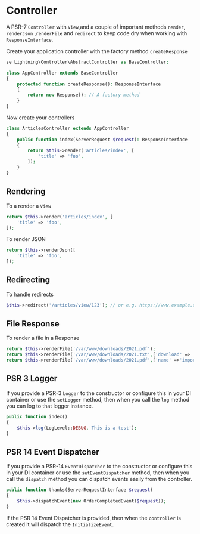 # Controller

A PSR-7 `Controller` with `View`,and a couple of important methods `render`, `renderJson` ,`renderFile` and `redirect` to keep code dry when working with `ResponseInterface`.

Create your application controller with the factory method `createResponse`

```php
se Lightning\Controller\AbstractController as BaseController;

class AppController extends BaseController
{
    protected function createResponse(): ResponseInterface
    {
        return new Response(); // A factory method 
    }
}
```

Now create your controllers

```php
class ArticlesController extends AppController
{
    public function index(ServerRequest $request): ResponseInterface
    {
        return $this->render('articles/index', [
            'title' => 'foo',
        ]);
    }
}
```

## Rendering

To a render a `View`

```php
return $this->render('articles/index', [
    'title' => 'foo',
]);
```

To render JSON

```php
return $this->renderJson([
    'title' => 'foo',
]);
```

## Redirecting

To handle redirects

```php
$this->redirect('/articles/view/123'); // or e.g. https://www.example.com
```

## File Response

To render a file in a Response

```php
return $this->renderFile('/var/www/downloads/2021.pdf');
return $this->renderFile('/var/www/downloads/2021.txt',['download' => 'false']); // To not force download
return $this->renderFile('/var/www/downloads/2021.pdf',['name' =>'important.pdf']); // To give the file a different name
```

## PSR 3 Logger


If you provide a PSR-3 `Logger` to the constructor or configure this in your DI container or use the `setLogger` method, then when you call the `log` method you can log to that logger instance.

```php
public function index()
{
    $this->log(LogLevel::DEBUG,'This is a test');
}
```

## PSR 14 Event Dispatcher

If you provide a PSR-14 `EventDispatcher` to the constructor or configure this in your DI container or use the `setEventDispatcher` method, then when you call the `dispatch` method you can dispatch events easily from the controller.


```php
public function thanks(ServerRequestInterface $request)
{
    $this->dispatchEvent(new OrderCompletedEvent($request));
}
```

If the PSR 14 Event Dispatcher is provided, then when the `controller` is created it will dispatch the `InitializeEvent`.